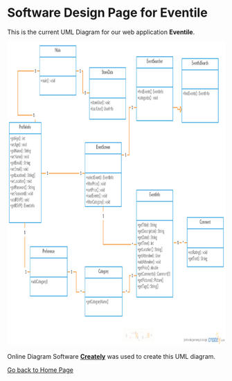 # Software Design Page for Eventile

This is the current UML Diagram for our web application **Eventile**.

<img src="Images/Group 18 Eventile UML.png" alt="UML Diagram" style="width:1000px; height:700px;">

Online Diagram Software [**Creately**](https://creately.com/) was used to create this UML diagram.

[Go back to Home Page](../README.md)
